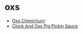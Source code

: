 # oxs

 * [Oxs Chimichurri](../index/o/oxs-chimichurri.json)
 * [Chick And Oxs Pig Pickin Sauce](../index/c/chick-and-oxs-pig-pickin-sauce.json)

